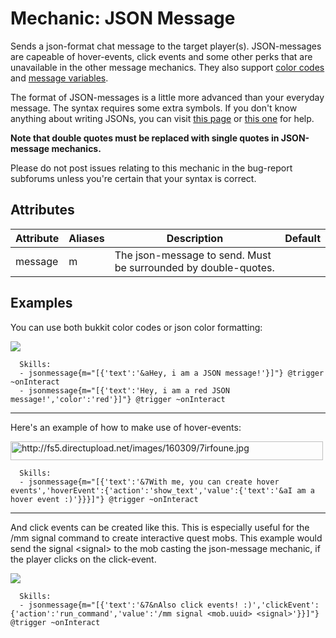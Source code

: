Mechanic: JSON Message
======================

Sends a json-format chat message to the target player(s). JSON-messages
are capeable of hover-events, click events and some other perks that are
unavailable in the other message mechanics. They also support [color
codes](/databases/misc/colorcodes) and [message
variables](/skills/stringvariables).

The format of JSON-messages is a little more advanced than your everyday
message. The syntax requires some extra symbols. If you don't know
anything about writing JSONs, you can visit [this
page](https://www.minecraftjson.com/) or [this
one](http://minecraft.tools/en/tellraw.php) for help.

**Note that double quotes must be replaced with single quotes in
JSON-message mechanics.**

Please do not post issues relating to this mechanic in the bug-report
subforums unless you're certain that your syntax is correct.

Attributes
----------

| Attribute | Aliases | Description                                                    | Default |
|-----------|---------|----------------------------------------------------------------|---------|
| message   | m       | The json-message to send. Must be surrounded by double-quotes. |         |

  

Examples
--------

You can use both bukkit color codes or json color formatting:  
  
![](http://fs5.directupload.net/images/160309/u3fdf5cx.jpg)  

      Skills:
      - jsonmessage{m="[{'text':'&aHey, i am a JSON message!'}]"} @trigger ~onInteract
      - jsonmessage{m="[{'text':'Hey, i am a red JSON message!','color':'red'}]"} @trigger ~onInteract


------------------------------------------------------------------------

Here's an example of how to make use of hover-events:  
  
<img src="http://fs5.directupload.net/images/160309/7irfoune.jpg" width="500" height="30" alt="http://fs5.directupload.net/images/160309/7irfoune.jpg" />

      Skills:
      - jsonmessage{m="[{'text':'&7With me, you can create hover events','hoverEvent':{'action':'show_text','value':{'text':'&aI am a hover event :)'}}}]"} @trigger ~onInteract

------------------------------------------------------------------------

And click events can be created like this. This is especially useful for
the /mm signal command to create interactive quest mobs. This example
would send the signal &lt;signal&gt; to the mob casting the json-message
mechanic, if the player clicks on the click-event.  
  
![](http://fs5.directupload.net/images/160309/gjxvhpd8.jpg)

      Skills:
      - jsonmessage{m="[{'text':'&7&nAlso click events! :)','clickEvent':{'action':'run_command','value':'/mm signal <mob.uuid> <signal>'}}]"} @trigger ~onInteract